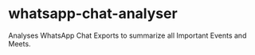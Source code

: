# whatsapp-chat-analyser
Analyses WhatsApp Chat Exports to summarize all Important Events and Meets.
